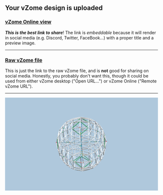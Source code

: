 ## Your vZome design is uploaded

### [vZome Online view][embed]

***This is the best link to share***!  The link is *embeddable* because it will render in social media (e.g. Discord, Twitter, FaceBook...) with a proper title and a preview image.

---

### [Raw vZome file][raw]

This is just the link to the raw vZome file, and is **not** good for
sharing on social media.
Honestly, you probably don't want this, though it could be used from either
vZome desktop ("Open URL...") or vZome Online ("Remote vZome URL").

---

![Image](<New-60-gon-Hemisphere-plusvZome.png>)


[embed]: <https://vzome.com/app/embed.py?url=https://raw.githubusercontent.com/John-Kostick/vzome-sharing/main/2021/08/19/08-58-54-New-60-gon-Hemisphere-plusvZome/New-60-gon-Hemisphere-plusvZome.vZome>
[raw]: <https://raw.githubusercontent.com/John-Kostick/vzome-sharing/main/2021/08/19/08-58-54-New-60-gon-Hemisphere-plusvZome/New-60-gon-Hemisphere-plusvZome.vZome>
